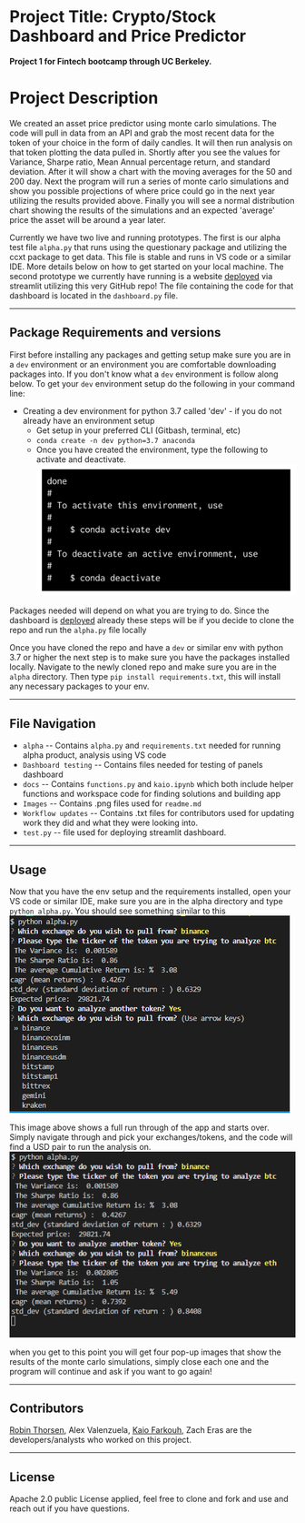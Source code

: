 
# Project Title: Crypto/Stock Dashboard and Price Predictor
**Project 1 for Fintech bootcamp through UC Berkeley.**

# Project Description
We created an asset price predictor using monte carlo simulations. The code will pull in data from an API and grab the most recent data for the token of your choice in the form of daily candles. It will then run analysis on that token plotting the data pulled in. Shortly after you see the values for Variance, Sharpe ratio, Mean Annual percentage return, and standard deviation. After it will show a chart with the moving averages for the 50 and 200 day. Next the program will run a series of monte carlo simulations and show you possible projections of where price could go in the next year utilizing the results provided above. Finally you will see a normal distribution chart showing the results of the simulations and an expected 'average' price the asset will be around a year later. 

Currently we have two live and running prototypes. The first is our alpha test file `alpha.py` that runs using the questionary package and utilizing the ccxt package to get data. This file is stable and runs in VS code or a similar IDE. More details below on how to get started on your local machine.
The second prototype we currently have running is a website [deployed](https://jedandroby-crypto-stock-dashboard-test-gilg5r.streamlit.app/) via streamlit utilizing this very GitHub repo! The file containing the code for that dashboard is located in the `dashboard.py` file. 

---
## Package Requirements and versions
First before installing any packages and getting setup make sure you are in a `dev` environment or an environment you are comfortable downloading packages into. If you don't know what a `dev` environment is follow along below. 
To get your `dev` environment setup do the following in your command line:

- Creating a dev environment for python 3.7 called 'dev' - if you do not already have an environment setup 
    - Get setup in your preferred CLI (Gitbash, terminal, etc)
    - `conda create -n dev python=3.7 anaconda`
    - Once you have created the environment, type the following to activate and deactivate.
![conda activate/deactivate](./Images/anaconda_dev_env.png)

Packages needed will depend on what you are trying to do. Since the dashboard is [deployed](https://jedandroby-crypto-stock-dashboard-test-gilg5r.streamlit.app/) already these steps will be if you decide to clone the repo and run the `alpha.py` file locally

Once you have cloned the repo and have a `dev` or similar env with python 3.7 or higher the next step is to make sure you have the packages installed locally. Navigate to the newly cloned repo and make sure you are in the `alpha` directory. 
Then type `pip install requirements.txt`, this will install any necessary packages to your env. 

---
## File Navigation
- `alpha` -- Contains `alpha.py` and `requirements.txt` needed for running alpha product, analysis using VS code
- `Dashboard testing` -- Contains files needed for testing of panels dashboard
- `docs` -- Contains `functions.py` and `kaio.ipynb` which both include helper functions and workspace code for finding solutions and building app
- `Images` -- Contains .png files used for `readme.md`
- `Workflow updates` -- Contains .txt files for contributors used for updating work they did and what they were looking into.
- `test.py` -- file used for deploying streamlit dashboard.

---
## Usage 

Now that you have the env setup and the requirements installed, open your VS code or similar IDE, make sure you are in the alpha directory and type `python alpha.py`. 
You should see something similar to this ![exchanges](./Images/exchanges.png) 

This image above shows a full run through of the app and starts over. Simply navigate through and pick your exchanges/tokens, and the code will find a USD pair to run the analysis on.
![popups](./Images/popups.png) 

when you get to this point you will get four pop-up images that show the results of the monte carlo simulations, simply close each one and the program will continue and ask if you want to go again!


---

## Contributors

[Robin Thorsen](https://www.linkedin.com/in/robin-thorsen-079819120/), Alex Valenzuela, [Kaio Farkouh](https://www.linkedin.com/in/kaio-farkouh/), Zach Eras are the developers/analysts who worked on this project. 

---

## License

Apache 2.0 public License applied, feel free to clone and fork and use and reach out if you have questions. 





